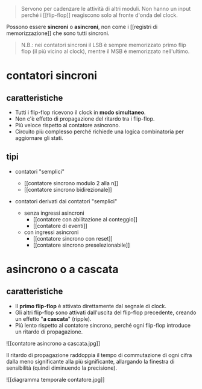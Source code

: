 > Servono per cadenzare le attività di altri moduli. Non hanno un input perché i [[flip-flop]] reagiscono solo al fronte d'onda del clock.

Possono essere **sincroni** o **asincroni**, non come i [[registri di memorizzazione]] che sono tutti sincroni.

> N.B.: nei contatori sincroni il LSB è sempre memorizzato primo flip flop (il più vicino al clock), mentre il MSB è memorizzato nell'ultimo.

# contatori sincroni

## caratteristiche
- Tutti i flip-flop ricevono il clock in **modo simultaneo**.
- Non c'è effetto di propagazione del ritardo tra i flip-flop.
- Più veloce rispetto al contatore asincrono.
- Circuito più complesso perché richiede una logica combinatoria per aggiornare gli stati.

## tipi

- contatori "semplici"
	- [[contatore sincrono modulo 2 alla n]]
	- [[contatore sincrono bidirezionale]]

- contatori derivati dai contatori "semplici"
	- senza ingressi asincroni
		- [[contatore con abilitazione al conteggio]]
		- [[contatore di eventi]]
	- con ingressi asincroni
		- [[contatore sincrono con reset]]
		- [[contatore sincrono preselezionabile]]

# asincrono o a cascata

## caratteristiche

- Il **primo flip-flop** è attivato direttamente dal segnale di clock.
- Gli altri flip-flop sono attivati dall'uscita del flip-flop precedente, creando un effetto "**a cascata**" (ripple).
- Più lento rispetto al contatore sincrono, perché ogni flip-flop introduce un ritardo di propagazione.

![[contatore asincrono a cascata.jpg]]

Il ritardo di propagazione raddoppia il tempo di commutazione di ogni cifra dalla meno significante alla più significante, allargando la finestra di sensibilità (quindi diminuendo la precisione).

![[diagramma temporale contatore.jpg]]
